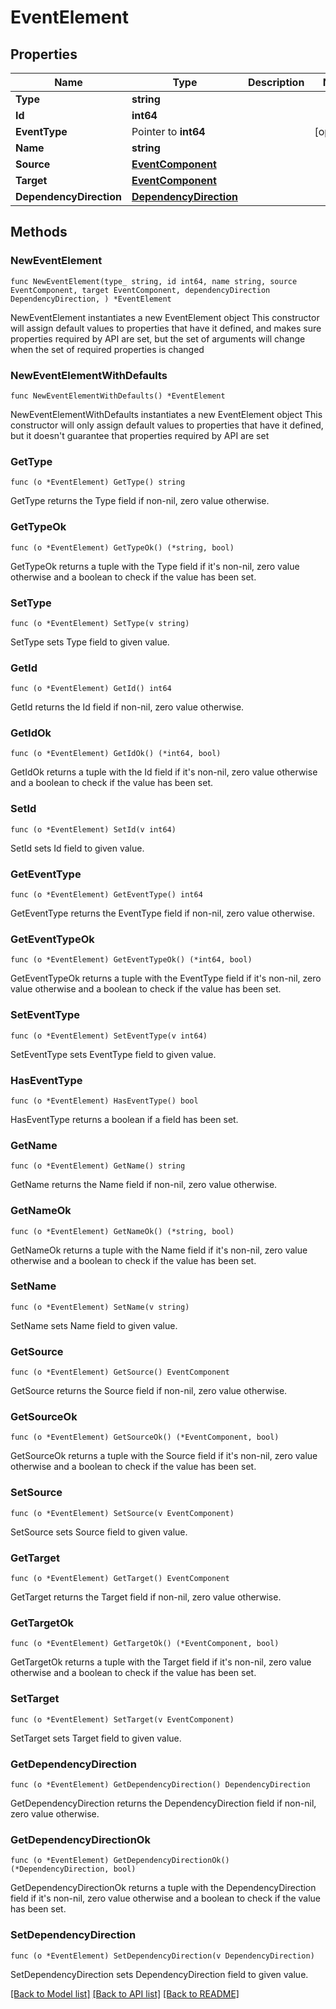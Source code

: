 # EventElement

## Properties

Name | Type | Description | Notes
------------ | ------------- | ------------- | -------------
**Type** | **string** |  | 
**Id** | **int64** |  | 
**EventType** | Pointer to **int64** |  | [optional] 
**Name** | **string** |  | 
**Source** | [**EventComponent**](EventComponent.md) |  | 
**Target** | [**EventComponent**](EventComponent.md) |  | 
**DependencyDirection** | [**DependencyDirection**](DependencyDirection.md) |  | 

## Methods

### NewEventElement

`func NewEventElement(type_ string, id int64, name string, source EventComponent, target EventComponent, dependencyDirection DependencyDirection, ) *EventElement`

NewEventElement instantiates a new EventElement object
This constructor will assign default values to properties that have it defined,
and makes sure properties required by API are set, but the set of arguments
will change when the set of required properties is changed

### NewEventElementWithDefaults

`func NewEventElementWithDefaults() *EventElement`

NewEventElementWithDefaults instantiates a new EventElement object
This constructor will only assign default values to properties that have it defined,
but it doesn't guarantee that properties required by API are set

### GetType

`func (o *EventElement) GetType() string`

GetType returns the Type field if non-nil, zero value otherwise.

### GetTypeOk

`func (o *EventElement) GetTypeOk() (*string, bool)`

GetTypeOk returns a tuple with the Type field if it's non-nil, zero value otherwise
and a boolean to check if the value has been set.

### SetType

`func (o *EventElement) SetType(v string)`

SetType sets Type field to given value.


### GetId

`func (o *EventElement) GetId() int64`

GetId returns the Id field if non-nil, zero value otherwise.

### GetIdOk

`func (o *EventElement) GetIdOk() (*int64, bool)`

GetIdOk returns a tuple with the Id field if it's non-nil, zero value otherwise
and a boolean to check if the value has been set.

### SetId

`func (o *EventElement) SetId(v int64)`

SetId sets Id field to given value.


### GetEventType

`func (o *EventElement) GetEventType() int64`

GetEventType returns the EventType field if non-nil, zero value otherwise.

### GetEventTypeOk

`func (o *EventElement) GetEventTypeOk() (*int64, bool)`

GetEventTypeOk returns a tuple with the EventType field if it's non-nil, zero value otherwise
and a boolean to check if the value has been set.

### SetEventType

`func (o *EventElement) SetEventType(v int64)`

SetEventType sets EventType field to given value.

### HasEventType

`func (o *EventElement) HasEventType() bool`

HasEventType returns a boolean if a field has been set.

### GetName

`func (o *EventElement) GetName() string`

GetName returns the Name field if non-nil, zero value otherwise.

### GetNameOk

`func (o *EventElement) GetNameOk() (*string, bool)`

GetNameOk returns a tuple with the Name field if it's non-nil, zero value otherwise
and a boolean to check if the value has been set.

### SetName

`func (o *EventElement) SetName(v string)`

SetName sets Name field to given value.


### GetSource

`func (o *EventElement) GetSource() EventComponent`

GetSource returns the Source field if non-nil, zero value otherwise.

### GetSourceOk

`func (o *EventElement) GetSourceOk() (*EventComponent, bool)`

GetSourceOk returns a tuple with the Source field if it's non-nil, zero value otherwise
and a boolean to check if the value has been set.

### SetSource

`func (o *EventElement) SetSource(v EventComponent)`

SetSource sets Source field to given value.


### GetTarget

`func (o *EventElement) GetTarget() EventComponent`

GetTarget returns the Target field if non-nil, zero value otherwise.

### GetTargetOk

`func (o *EventElement) GetTargetOk() (*EventComponent, bool)`

GetTargetOk returns a tuple with the Target field if it's non-nil, zero value otherwise
and a boolean to check if the value has been set.

### SetTarget

`func (o *EventElement) SetTarget(v EventComponent)`

SetTarget sets Target field to given value.


### GetDependencyDirection

`func (o *EventElement) GetDependencyDirection() DependencyDirection`

GetDependencyDirection returns the DependencyDirection field if non-nil, zero value otherwise.

### GetDependencyDirectionOk

`func (o *EventElement) GetDependencyDirectionOk() (*DependencyDirection, bool)`

GetDependencyDirectionOk returns a tuple with the DependencyDirection field if it's non-nil, zero value otherwise
and a boolean to check if the value has been set.

### SetDependencyDirection

`func (o *EventElement) SetDependencyDirection(v DependencyDirection)`

SetDependencyDirection sets DependencyDirection field to given value.



[[Back to Model list]](../README.md#documentation-for-models) [[Back to API list]](../README.md#documentation-for-api-endpoints) [[Back to README]](../README.md)


